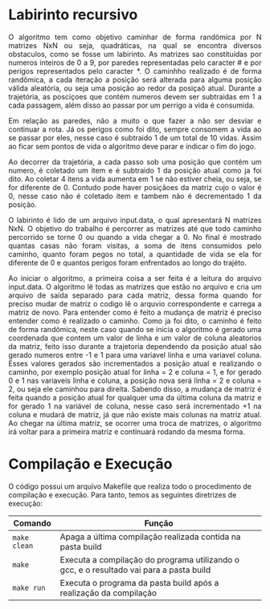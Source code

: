 # Labirinto recursivo

<p align="justify">
	O algoritmo tem como objetivo caminhar de forma randômica por N matrizes NxN ou seja, quadráticas, na qual se encontra diversos obstaculos, como se fosse um labirinto. As matrizes sao constituidas por numeros inteiros de 0 a 9, por paredes representadas pelo caracter # e por perigos representados pelo caracter *. O caminhho realizado é de forma randômica, a cada iteração a posição será alterada para alguma posição válida aleatória, ou seja uma posição ao redor da posiçaõ atual. Durante a trajetória, as posciçoes que contém numeros devem ser subtraidas em 1 a cada passagem, além disso ao passar por um perrigo a vida é consumida.
</p>

<p align="justify">
	Em relação as paredes, não a muito o que fazer a não ser desviar e continuar a rota. Já os perigos como foi dito, sempre consomem a vida ao se passar por eles, nesse caso é subtraido 1 de um total de 10 vidas. Assim ao ficar sem pontos de vida o algoritmo deve parar e indicar o fim do jogo.
</p>

<p align="justify">
	Ao decorrer da trajetória, a cada passo sob uma posição que contém um numero, é coletado um item e é subtraido 1 da posição atual como ja foi dito. Ao coletar 4 itens a vida aumenta em 1 se não estiver cheia, ou seja, se for diferente de 0. Contudo pode haver posiçãoes da matriz cujo o valor é 0, nesse caso não é coletado item e tambem não é decrementado 1 da posição.
</p>

<p align="justify">
	O labirinto é lido de um arquivo input.data, o qual apresentará N matrizes NxN. O objetivo do trabalho é percorrer as matrizes até que todo caminho percorrido se torne 0 ou quando a vida chegar a 0. No final é mostrado quantas casas não foram visitas, a soma de itens consumidos pelo caminho, quanto foram pegos no total, a quantidade de vida se ela for diferente de 0 e quantos perigos foram enfrentados ao longo do trajéto.
</p>

<p align="justify">
	Ao iniciar o algoritmo, a primeira coisa a ser feita é a leitura do arquivo input.data. O algoritmo lê todas as matrizes que estão no arquivo e cria um arquivo de saída separado para cada matriz, dessa forma quando for preciso mudar de matriz o codigo lê o arquvio correspondente e carrega a matriz de novo. Para entender como é feito a mudança de matriz é preciso entender como é realizado o caminho. Como ja foi dito, o caminho é feito de forma randômica, neste caso quando se inicia o algoritmo é gerado uma coordenada que contem um valor de linha e um valor de coluna aleatorios da matriz, feito isso durante a trajetoria dependendo da posição atual são gerado numeros entre -1 e 1 para uma variavel linha e uma variavel coluna. Esses valores gerados são incrementados a posição atual e realizando o caminho, por exemplo posição atual for linha = 2 e coluna = 1, e for gerado 0 e 1 nas variaveis linha e coluna, a posição nova será linha = 2 e coluna = 2, ou seja ele caminhou para direita. Sabendo disso, a mudança de matriz é feita quando a posição atual for qualquer uma da última coluna da matriz e for gerado 1 na variável de coluna, nesse caso será incrementado +1 na coluna e mudará de matriz, já que não existe mais colunas na matriz atual. Ao chegar na última matriz, se ocorrer uma troca de matrizes, o algoritmo irá voltar para a primeira matriz e continuará rodando da mesma forma.
</p>




# Compilação e Execução

O código possui um arquivo Makefile que realiza todo o procedimento de compilação e execução. Para tanto, temos as seguintes diretrizes de execução:


| Comando                |  Função                                                                                           |                     
| -----------------------| ------------------------------------------------------------------------------------------------- |
|  `make clean`          | Apaga a última compilação realizada contida na pasta build                                        |
|  `make`                | Executa a compilação do programa utilizando o gcc, e o resultado vai para a pasta build           |
|  `make run`            | Executa o programa da pasta build após a realização da compilação                                 |
